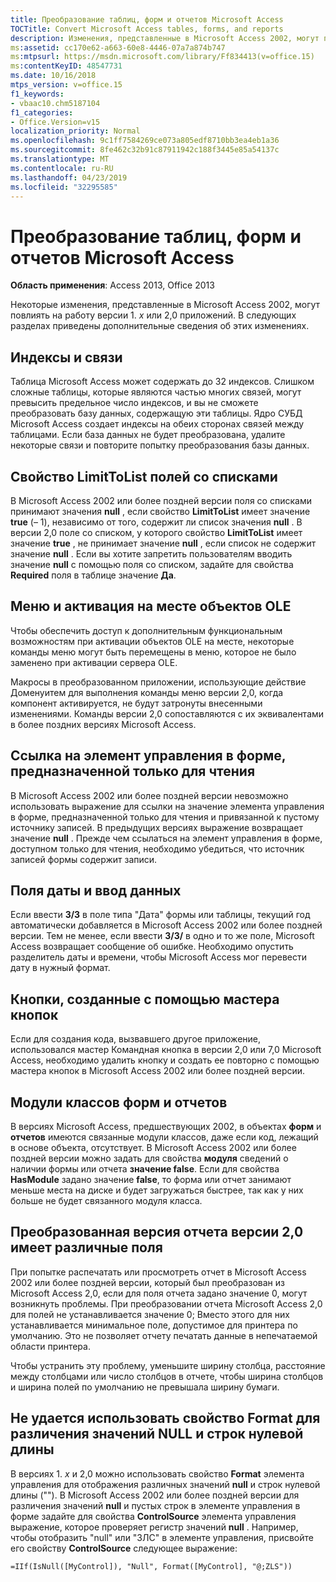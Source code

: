 ```yaml
---
title: Преобразование таблиц, форм и отчетов Microsoft Access
TOCTitle: Convert Microsoft Access tables, forms, and reports
description: Изменения, представленные в Microsoft Access 2002, могут повлиять на поведение приложений версии 1. x или 2,0.
ms:assetid: cc170e62-a663-60e8-4446-07a7a874b747
ms:mtpsurl: https://msdn.microsoft.com/library/Ff834413(v=office.15)
ms:contentKeyID: 48547731
ms.date: 10/16/2018
mtps_version: v=office.15
f1_keywords:
- vbaac10.chm5187104
f1_categories:
- Office.Version=v15
localization_priority: Normal
ms.openlocfilehash: 9c1ff7584269ce073a805edf8710bb3ea4eb1a36
ms.sourcegitcommit: 8fe462c32b91c87911942c188f3445e85a54137c
ms.translationtype: MT
ms.contentlocale: ru-RU
ms.lasthandoff: 04/23/2019
ms.locfileid: "32295585"
---
```

# <a name="convert-microsoft-access-tables-forms-and-reports"></a>Преобразование таблиц, форм и отчетов Microsoft Access

**Область применения**: Access 2013, Office 2013

Некоторые изменения, представленные в Microsoft Access 2002, могут повлиять на работу версии 1. *x* или 2,0 приложений. В следующих разделах приведены дополнительные сведения об этих изменениях.

## <a name="indexes-and-relationships"></a>Индексы и связи

Таблица Microsoft Access может содержать до 32 индексов. Слишком сложные таблицы, которые являются частью многих связей, могут превысить предельное число индексов, и вы не сможете преобразовать базу данных, содержащую эти таблицы. Ядро СУБД Microsoft Access создает индексы на обеих сторонах связей между таблицами. Если база данных не будет преобразована, удалите некоторые связи и повторите попытку преобразования базы данных.

## <a name="the-limittolist-property-of-combo-boxes"></a>Свойство LimitToList полей со списками

В Microsoft Access 2002 или более поздней версии поля со списками принимают значения **null** , если свойство **LimitToList** имеет значение **true** (– 1), независимо от того, содержит ли список значения **null** . В версии 2,0 поле со списком, у которого свойство **LimitToList** имеет значение **true** , не принимает значение **null** , если список не содержит значение **null** . Если вы хотите запретить пользователям вводить значение **null** с помощью поля со списком, задайте для свойства **Required** поля в таблице значение **Да**.

## <a name="menus-and-in-place-activation-of-ole-objects"></a>Меню и активация на месте объектов OLE

Чтобы обеспечить доступ к дополнительным функциональным возможностям при активации объектов OLE на месте, некоторые команды меню могут быть перемещены в меню, которое не было заменено при активации сервера OLE.

Макросы в преобразованном приложении, использующие действие Доменуитем для выполнения команды меню версии 2,0, когда компонент активируется, не будут затронуты внесенными изменениями. Команды версии 2,0 сопоставляются с их эквивалентами в более поздних версиях Microsoft Access.

## <a name="referencing-a-control-on-a-read-only-form"></a>Ссылка на элемент управления в форме, предназначенной только для чтения

В Microsoft Access 2002 или более поздней версии невозможно использовать выражение для ссылки на значение элемента управления в форме, предназначенной только для чтения и привязанной к пустому источнику записей. В предыдущих версиях выражение возвращает значение **null** . Прежде чем ссылаться на элемент управления в форме, доступном только для чтения, необходимо убедиться, что источник записей формы содержит записи.

## <a name="date-fields-and-data-entry"></a>Поля даты и ввод данных

Если ввести **3/3** в поле типа "Дата" формы или таблицы, текущий год автоматически добавляется в Microsoft Access 2002 или более поздней версии. Тем не менее, если ввести **3/3/** в одно и то же поле, Microsoft Access возвращает сообщение об ошибке. Необходимо опустить разделитель даты и времени, чтобы Microsoft Access мог перевести дату в нужный формат.

## <a name="buttons-created-with-the-command-button-wizard"></a>Кнопки, созданные с помощью мастера кнопок

Если для создания кода, вызвавшего другое приложение, использовался мастер Командная кнопка в версии 2,0 или 7,0 Microsoft Access, необходимо удалить кнопку и создать ее повторно с помощью мастера кнопок в Microsoft Access 2002 или более поздней версии.

## <a name="form-and-report-class-modules"></a>Модули классов форм и отчетов

В версиях Microsoft Access, предшествующих 2002, в объектах **форм** и **отчетов** имеются связанные модули классов, даже если код, лежащий в основе объекта, отсутствует. В Microsoft Access 2002 или более поздней версии можно задать для свойства **модуля** сведений о наличии формы или отчета **значение false**. Если для свойства **HasModule** задано значение **false**, то форма или отчет занимают меньше места на диске и будет загружаться быстрее, так как у них больше не будет связанного модуля класса.

## <a name="converted-version-20-report-has-different-margins"></a>Преобразованная версия отчета версии 2,0 имеет различные поля

При попытке распечатать или просмотреть отчет в Microsoft Access 2002 или более поздней версии, который был преобразован из Microsoft Access 2,0, если для поля отчета задано значение 0, могут возникнуть проблемы. При преобразовании отчета Microsoft Access 2,0 для полей не устанавливается значение 0; Вместо этого для них устанавливается минимальное поле, допустимое для принтера по умолчанию. Это не позволяет отчету печатать данные в непечатаемой области принтера.

Чтобы устранить эту проблему, уменьшите ширину столбца, расстояние между столбцами или число столбцов в отчете, чтобы ширина столбцов и ширина полей по умолчанию не превышала ширину бумаги.

## <a name="cant-use-the-format-property-to-distinguish-null-values-and-zero-length-strings"></a>Не удается использовать свойство Format для различения значений NULL и строк нулевой длины

В версиях 1. *x* и 2,0 можно использовать свойство **Format** элемента управления для отображения различных значений **null** и строк нулевой длины (""). В Microsoft Access 2002 или более поздней версии для различения значений **null** и пустых строк в элементе управления в форме задайте для свойства **ControlSource** элемента управления выражение, которое проверяет регистр значений **null** . Например, чтобы отобразить "null" или "ЗЛС" в элементе управления, присвойте его свойству **ControlSource** следующее выражение:

`=IIf(IsNull([MyControl]), "Null", Format([MyControl], "@;ZLS"))`

